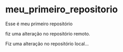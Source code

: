 # meu_primeiro_repositorio
Esse é meu primeiro repositório 

fiz uma alteração no repositório remoto.

Fiz uma alteração no repositório local...
